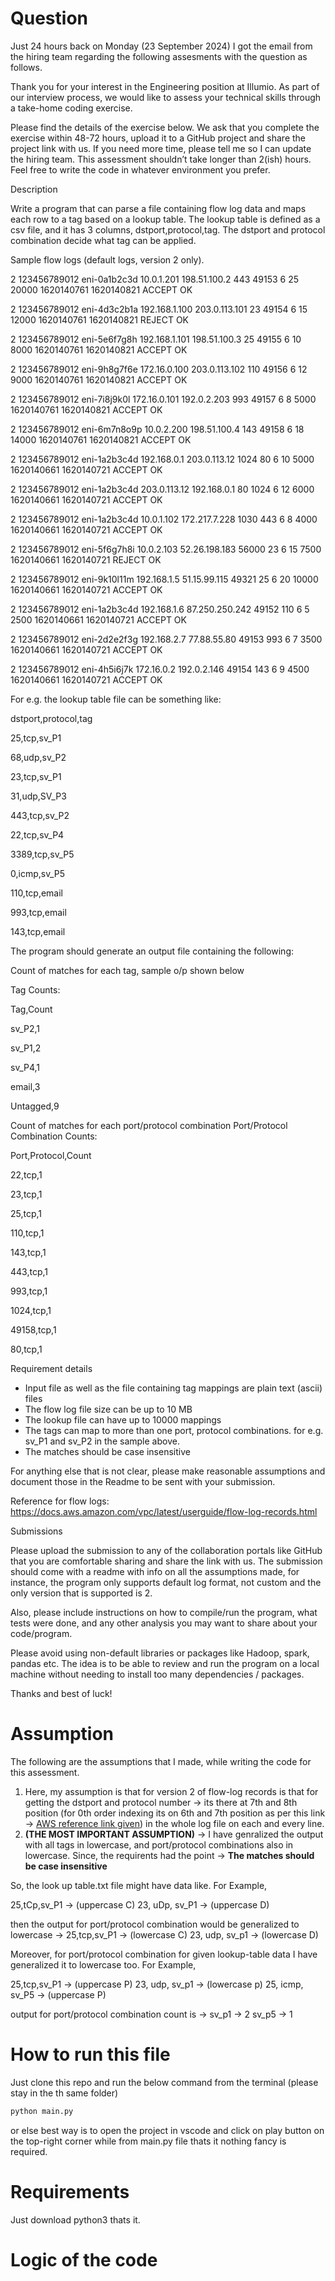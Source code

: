 # Question

Just 24 hours back on Monday (23 September 2024) I got the email from the hiring team regarding the following assesments with the question as follows.

Thank you for your interest in the Engineering position at Illumio. As part of our interview process, we would like to assess your technical skills through a take-home coding exercise.

Please find the details of the exercise below. We ask that you complete the exercise within 48-72 hours, upload it to a GitHub project and share the project link with us. If you need more time, please tell me so I can update the hiring team. This assessment shouldn’t take longer than 2(ish) hours. Feel free to write the code in whatever environment you prefer.

Description

Write a program that can parse a file containing flow log data and maps each row to a tag based on a lookup table. The lookup table is defined as a csv file, and it has 3 columns, dstport,protocol,tag. The dstport and protocol combination decide what tag can be applied.

Sample flow logs (default logs, version 2 only).

2 123456789012 eni-0a1b2c3d 10.0.1.201 198.51.100.2 443 49153 6 25 20000 1620140761 1620140821 ACCEPT OK

2 123456789012 eni-4d3c2b1a 192.168.1.100 203.0.113.101 23 49154 6 15 12000 1620140761 1620140821 REJECT OK

2 123456789012 eni-5e6f7g8h 192.168.1.101 198.51.100.3 25 49155 6 10 8000 1620140761 1620140821 ACCEPT OK

2 123456789012 eni-9h8g7f6e 172.16.0.100 203.0.113.102 110 49156 6 12 9000 1620140761 1620140821 ACCEPT OK

2 123456789012 eni-7i8j9k0l 172.16.0.101 192.0.2.203 993 49157 6 8 5000 1620140761 1620140821 ACCEPT OK

2 123456789012 eni-6m7n8o9p 10.0.2.200 198.51.100.4 143 49158 6 18 14000 1620140761 1620140821 ACCEPT OK

2 123456789012 eni-1a2b3c4d 192.168.0.1 203.0.113.12 1024 80 6 10 5000 1620140661 1620140721 ACCEPT OK

2 123456789012 eni-1a2b3c4d 203.0.113.12 192.168.0.1 80 1024 6 12 6000 1620140661 1620140721 ACCEPT OK

2 123456789012 eni-1a2b3c4d 10.0.1.102 172.217.7.228 1030 443 6 8 4000 1620140661 1620140721 ACCEPT OK

2 123456789012 eni-5f6g7h8i 10.0.2.103 52.26.198.183 56000 23 6 15 7500 1620140661 1620140721 REJECT OK

2 123456789012 eni-9k10l11m 192.168.1.5 51.15.99.115 49321 25 6 20 10000 1620140661 1620140721 ACCEPT OK

2 123456789012 eni-1a2b3c4d 192.168.1.6 87.250.250.242 49152 110 6 5 2500 1620140661 1620140721 ACCEPT OK

2 123456789012 eni-2d2e2f3g 192.168.2.7 77.88.55.80 49153 993 6 7 3500 1620140661 1620140721 ACCEPT OK

2 123456789012 eni-4h5i6j7k 172.16.0.2 192.0.2.146 49154 143 6 9 4500 1620140661 1620140721 ACCEPT OK

For e.g. the lookup table file can be something like:

dstport,protocol,tag

25,tcp,sv_P1

68,udp,sv_P2

23,tcp,sv_P1

31,udp,SV_P3

443,tcp,sv_P2

22,tcp,sv_P4

3389,tcp,sv_P5

0,icmp,sv_P5

110,tcp,email

993,tcp,email

143,tcp,email

The program should generate an output file containing the following:

Count of matches for each tag, sample o/p shown below

Tag Counts:

Tag,Count

sv_P2,1

sv_P1,2

sv_P4,1

email,3

Untagged,9

Count of matches for each port/protocol combination
Port/Protocol Combination Counts:

Port,Protocol,Count

22,tcp,1

23,tcp,1

25,tcp,1

110,tcp,1

143,tcp,1

443,tcp,1

993,tcp,1

1024,tcp,1

49158,tcp,1

80,tcp,1

Requirement details

* Input file as well as the file containing tag mappings are plain text (ascii) files  
* The flow log file size can be up to 10 MB
* The lookup file can have up to 10000 mappings
* The tags can map to more than one port, protocol combinations. for e.g. sv_P1 and sv_P2 in the sample above.
* The matches should be case insensitive

For anything else that is not clear, please make reasonable assumptions and document those in the Readme to be sent with your submission.

Reference for flow logs: https://docs.aws.amazon.com/vpc/latest/userguide/flow-log-records.html

Submissions

Please upload the submission to any of the collaboration portals like GitHub that you are comfortable sharing and share the link with us. The submission should come with a readme with info on all the assumptions made, for instance, the program only supports default log format, not custom and the only version that is supported is 2.

Also, please include instructions on how to compile/run the program, what tests were done, and any other analysis you may want to share about your code/program.

Please avoid using non-default libraries or packages like Hadoop, spark, pandas etc. The idea is to be able to review and run the program on a local machine without needing to install too many dependencies / packages.

Thanks and best of luck!

# Assumption

The following are the assumptions that I made, while writing the code for this assessment.

1. Here, my assumption is that for version 2 of flow-log records is that for getting the dstport and protocol number -> its there at 7th and 8th position (for 0th order indexing its on 6th and 7th position as per this link -> [AWS reference link given](https://docs.aws.amazon.com/vpc/latest/userguide/flow-log-records.html)) in the whole log file on each and every line.
2. **(THE MOST IMPORTANT ASSUMPTION)** -> I have genralized the output with all tags in lowercase, and port/protocol combinations also in lowercase. Since, the requirents had the point -> **The matches should be case insensitive**

So, the look up table.txt file might have data like. For Example, 

25,tCp,sv_P1 -> (uppercase C)
23, uDp, sv_P1 -> (uppercase D)

then the output for port/protocol combination would be generalized to lowercase ->
25,tcp,sv_P1 -> (lowercase C)
23, udp, sv_p1 -> (lowercase D)

Moreover, for port/protocol combination for given lookup-table data I have generalized it to lowercase too. For Example,

25,tcp,sv_P1 -> (uppercase P)
23, udp, sv_p1 -> (lowercase p)
25, icmp, sv_P5 -> (uppercase P)

output for port/protocol combination count is ->
sv_p1 -> 2
sv_p5 -> 1 

# How to run this file

Just clone this repo and run the below command from the terminal (please stay in the th same folder)
``` python
python main.py
```
or else best way is to open the project in vscode and click on play button on the top-right corner while from main.py file thats it nothing fancy is required.

# Requirements

Just download python3 thats it.

# Logic of the code





